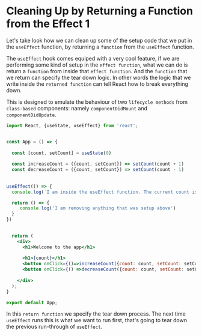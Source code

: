 # Cleaning Up by Returning a Function from the Effect 1

Let's take look how we can clean up some of the setup code that we put in the `useEffect` function, by returning a `function` from the `useEffect` function. 

The `useEffect` hook comes equiped with a very cool feature, if we are performing some kind of setup in the `effect function`, what we can do is return a `function` from inside that `effect function`. And the `function` that we return can specify the tear down logic. In other words the logic that we write inside the `returned function` can tell React how to break everything down. 

This is designed to emulate the behaviour of two `lifecycle methods` from `class-based` components: namely `componentDidMount` and `componentDidUpdate`. 

```jsx
import React, {useState, useEffect} from 'react';


const App = () => {
  
  const [count, setCount] = useState(0)
 
  const increaseCount = ({count, setCount}) => setCount(count + 1)
  const decreaseCount = ({count, setCount}) => setCount(count - 1)
  
  
useEffect(() => {
  console.log(`I am inside the useEffect function. The current count is ${count}`)

  return () => {
     console.log('I am removing anything that was setup above')
  }
})

  
  return (
    <div>
      <h1>Welcome to the app</h1>
      
      <h1>{count}</h1>
      <button onClick={()=>increaseCount({count: count, setCount: setCount}) }>Increase</button>
      <button onClick={() =>decreaseCount({count: count, setCount: setCount})}>Decrease</button>
     
    </div>
  );
}

export default App;
```
In this `return function` we specify the tear down process. The next time `useEffect` runs this is what we want to run first, that's going to tear down the previous run-through of `useEffect`. 
